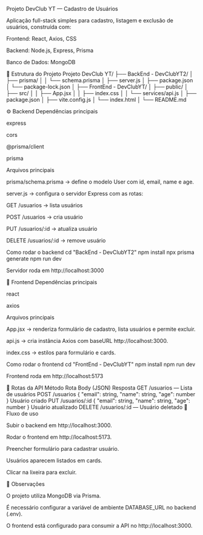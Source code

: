 Projeto DevClub YT — Cadastro de Usuários

Aplicação full-stack simples para cadastro, listagem e exclusão de usuários, construída com:

Frontend: React, Axios, CSS

Backend: Node.js, Express, Prisma

Banco de Dados: MongoDB

📂 Estrutura do Projeto
Projeto DevClub YT/
├── BackEnd - DevClubYT2/
│   ├── prisma/
│   │   └── schema.prisma
│   ├── server.js
│   ├── package.json
│   └── package-lock.json
│
├── FrontEnd - DevClubYT/
│   ├── public/
│   ├── src/
│   │   ├── App.jsx
│   │   ├── index.css
│   │   └── services/api.js
│   ├── package.json
│   ├── vite.config.js
│   └── index.html
│
└── README.md

⚙️ Backend
Dependências principais

express

cors

@prisma/client

prisma

Arquivos principais

prisma/schema.prisma → define o modelo User com id, email, name e age.

server.js → configura o servidor Express com as rotas:

GET /usuarios → lista usuários

POST /usuarios → cria usuário

PUT /usuarios/:id → atualiza usuário

DELETE /usuarios/:id → remove usuário

Como rodar o backend
cd "BackEnd - DevClubYT2"
npm install
npx prisma generate
npm run dev


Servidor roda em http://localhost:3000

🎨 Frontend
Dependências principais

react

axios

Arquivos principais

App.jsx → renderiza formulário de cadastro, lista usuários e permite excluir.

api.js → cria instância Axios com baseURL http://localhost:3000.

index.css → estilos para formulário e cards.

Como rodar o frontend
cd "FrontEnd - DevClubYT"
npm install
npm run dev


Frontend roda em http://localhost:5173

🔌 Rotas da API
Método	Rota	Body (JSON)	Resposta
GET	/usuarios	—	Lista de usuários
POST	/usuarios	{ "email": string, "name": string, "age": number }	Usuário criado
PUT	/usuarios/:id	{ "email": string, "name": string, "age": number }	Usuário atualizado
DELETE	/usuarios/:id	—	Usuário deletado
🏃 Fluxo de uso

Subir o backend em http://localhost:3000.

Rodar o frontend em http://localhost:5173.

Preencher formulário para cadastrar usuário.

Usuários aparecem listados em cards.

Clicar na lixeira para excluir.

📌 Observações

O projeto utiliza MongoDB via Prisma.

É necessário configurar a variável de ambiente DATABASE_URL no backend (.env).

O frontend está configurado para consumir a API no http://localhost:3000.